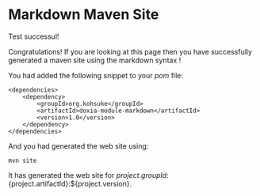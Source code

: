 Markdown Maven Site
===================
Test successul!

Congratulations! If you are looking at this page then you have successfully generated a maven site using
the markdown syntax !

You had added the following snippet to your _pom_ file:

    <dependencies>
        <dependency>
            <groupId>org.kohsuke</groupId>
            <artifactId>doxia-module-markdown</artifactId>
            <version>1.0</version>
        </dependency>
    </dependencies>

And you had generated the web site using:

    mvn site

It has generated the web site for ${project.groupId}:${project.artifactId}:${project.version}.
